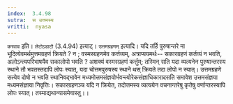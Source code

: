 ```yaml
---
index:  3.4.98
sutra:  स उत्तमस्य
vritti:  nyasa
---
```


`करवाव` इति। `लेटोऽडाटौ` (3.4.94) इत्याट्। `उत्तमग्रहणम्` इत्यादि। यदि तर्हि पुरुषान्तरे मा भूदित्येवमर्थमुत्तमग्रहणं क्रियते ? न ; वस्मस्ग्रहणमेव कर्त्तव्यम्, अत्राप्ययमर्थः-- सकारग्रहणं कर्तव्यं न भवति, अलोऽन्त्यपरिभाषयैव सकालोपो भवति ? अशक्यं वस्मस्ग्रहणं कर्त्तुम्; तस्मिन् सति यदा व्यत्यनेन पुरुषान्तरस्य स्थाने तौ भवतस्तदापि लोपः स्यात्, यदा चोत्तमपुरुषस्य स्थाने थस् क्रियते तदा लोपो न स्यात्। उत्तमग्रहणे सत्येव दोषो न भवति स्थानिवद्भावेन मध्यमोत्तमसंज्ञयोर्भवन्त्योरेकसंज्ञाधिकारादसति समावेश उत्तमसंज्ञया मध्यमसंज्ञाया निवृत्तिः। सकारग्रहणञ्च यदि न क्रियेत, तदोत्तमस्य व्यत्ययेन वचनान्तरेषु कृतेषु वर्णान्तरस्यापि लोपः स्यात्। तस्माद्यथान्यासमेवास्तु।।

